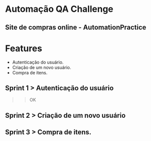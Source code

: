 # Automação QA Challenge

## Site de compras online - AutomationPractice

# Features
* Autenticação do usuário.
* Criação de um novo usuário.
* Compra de itens.

## Sprint 1 > Autenticação do usuário
>> OK

## Sprint 2 > Criação de um novo usuário
## Sprint 3 > Compra de itens.